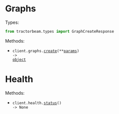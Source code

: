 # Graphs

Types:

```python
from tractorbeam.types import GraphCreateResponse
```

Methods:

- <code title="post /graphs">client.graphs.<a href="./src/tractorbeam/resources/graphs.py">create</a>(\*\*<a href="src/tractorbeam/types/graph_create_params.py">params</a>) -> <a href="./src/tractorbeam/types/graph_create_response.py">object</a></code>

# Health

Methods:

- <code title="get /health">client.health.<a href="./src/tractorbeam/resources/health.py">status</a>() -> None</code>
